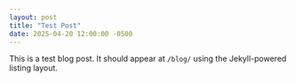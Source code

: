 ```yaml
---
layout: post
title: "Test Post"
date: 2025-04-20 12:00:00 -0500
---
```


This is a test blog post. It should appear at `/blog/` using the Jekyll-powered listing layout.